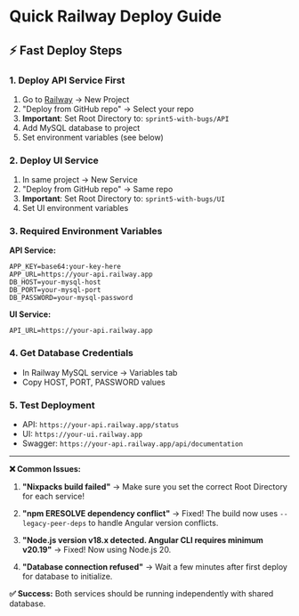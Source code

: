 # Quick Railway Deploy Guide

## ⚡ Fast Deploy Steps

### 1. Deploy API Service First
1. Go to [Railway](https://railway.app) → New Project
2. "Deploy from GitHub repo" → Select your repo
3. **Important**: Set Root Directory to: `sprint5-with-bugs/API`
4. Add MySQL database to project
5. Set environment variables (see below)

### 2. Deploy UI Service
1. In same project → New Service  
2. "Deploy from GitHub repo" → Same repo
3. **Important**: Set Root Directory to: `sprint5-with-bugs/UI`
4. Set UI environment variables

### 3. Required Environment Variables

**API Service:**
```
APP_KEY=base64:your-key-here
APP_URL=https://your-api.railway.app
DB_HOST=your-mysql-host
DB_PORT=your-mysql-port  
DB_PASSWORD=your-mysql-password
```

**UI Service:**
```
API_URL=https://your-api.railway.app
```

### 4. Get Database Credentials
- In Railway MySQL service → Variables tab
- Copy HOST, PORT, PASSWORD values

### 5. Test Deployment
- API: `https://your-api.railway.app/status`
- UI: `https://your-ui.railway.app`
- Swagger: `https://your-api.railway.app/api/documentation`

---

**❌ Common Issues:**

1. **"Nixpacks build failed"** → Make sure you set the correct Root Directory for each service!

2. **"npm ERESOLVE dependency conflict"** → Fixed! The build now uses `--legacy-peer-deps` to handle Angular version conflicts.

3. **"Node.js version v18.x detected. Angular CLI requires minimum v20.19"** → Fixed! Now using Node.js 20.

4. **"Database connection refused"** → Wait a few minutes after first deploy for database to initialize.

**✅ Success:** Both services should be running independently with shared database.
